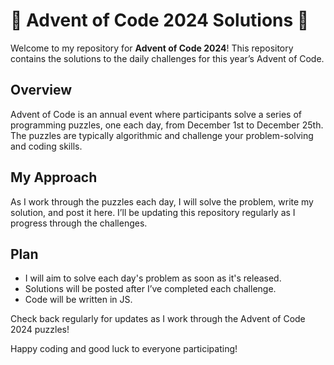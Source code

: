 # 🎄 Advent of Code 2024 Solutions 🎄

Welcome to my repository for **Advent of Code 2024**! This repository contains the solutions to the daily challenges for this year’s Advent of Code.

## Overview

Advent of Code is an annual event where participants solve a series of programming puzzles, one each day, from December 1st to December 25th. The puzzles are typically algorithmic and challenge your problem-solving and coding skills.

## My Approach

As I work through the puzzles each day, I will solve the problem, write my solution, and post it here. I’ll be updating this repository regularly as I progress through the challenges. 

## Plan

- I will aim to solve each day's problem as soon as it's released.
- Solutions will be posted after I’ve completed each challenge.
- Code will be written in JS.
  
Check back regularly for updates as I work through the Advent of Code 2024 puzzles!

Happy coding and good luck to everyone participating!
